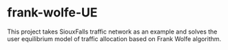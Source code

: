 # frank-wolfe-UE
This project takes SiouxFalls traffic network as an example and solves the user equilibrium model of traffic allocation based on Frank Wolfe algorithm.
